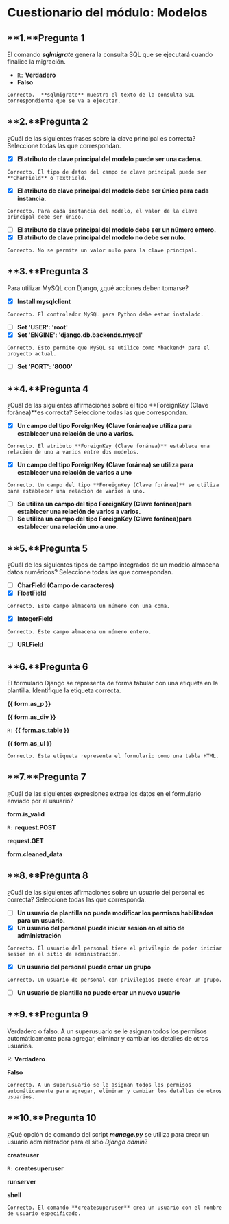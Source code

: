 # Cuestionario del módulo: Modelos

## **1.**Pregunta 1

El comando ***sqlmigrate*** genera la consulta SQL que se ejecutará cuando finalice la migración.

- `R:` **Verdadero**
- **Falso**

```markup
Correcto.  **sqlmigrate** muestra el texto de la consulta SQL correspondiente que se va a ejecutar.
```

## **2.**Pregunta 2

¿Cuál de las siguientes frases sobre la clave principal es correcta? Seleccione todas las que correspondan.

- [x]  **El atributo de clave principal del modelo puede ser una cadena.**

```markup
Correcto. El tipo de datos del campo de clave principal puede ser **CharField** o TextField.
```

- [x]  **El atributo de clave principal del modelo debe ser único para cada instancia.**

```markup
Correcto. Para cada instancia del modelo, el valor de la clave principal debe ser único.
```

- [ ]  **El atributo de clave principal del modelo debe ser un número entero.**
- [x]  **El atributo de clave principal del modelo no debe ser nulo.**

```markup
Correcto. No se permite un valor nulo para la clave principal.
```

## **3.**Pregunta 3

Para utilizar MySQL con Django, ¿qué acciones deben tomarse?

- [x]  **Install mysqlclient**

```markup
Correcto. El controlador MySQL para Python debe estar instalado.
```

- [ ]  **Set 'USER': 'root'**
- [x]  **Set 'ENGINE': 'django.db.backends.mysql'**

```markup
Correcto. Esto permite que MySQL se utilice como *backend* para el proyecto actual.
```

- [ ]  **Set 'PORT': '8000'**

## **4.**Pregunta 4

¿Cuál de las siguientes afirmaciones sobre el tipo **ForeignKey (Clave foránea)**es correcta? Seleccione todas las que correspondan.

- [x]  **Un campo del tipo ForeignKey (Clave foránea)se utiliza para establecer una relación de uno a varios.**

```markup
Correcto. El atributo **ForeignKey (Clave foránea)** establece una relación de uno a varios entre dos modelos.
```

- [x]  **Un campo del tipo ForeignKey (Clave foránea) se utiliza para establecer una relación de varios a uno**

```markup
Correcto. Un campo del tipo **ForeignKey (Clave foránea)** se utiliza para establecer una relación de varios a uno.
```

- [ ]  **Se utiliza un campo del tipo ForeignKey (Clave foránea)para establecer una relación de varios a varios.**
- [ ]  **Se utiliza un campo del tipo ForeignKey (Clave foránea)para establecer una relación uno a uno.**

## **5.**Pregunta 5

¿Cuál de los siguientes tipos de campo integrados de un modelo almacena datos numéricos? Seleccione todas las que correspondan.

- [ ]  **CharField (Campo de caracteres)**
- [x]  **FloatField**

```markup
Correcto. Este campo almacena un número con una coma.
```

- [x]  **IntegerField**

```markup
Correcto. Este campo almacena un número entero.
```

- [ ]  **URLField**

## **6.**Pregunta 6

El formulario Django se representa de forma tabular con una etiqueta en la plantilla. Identifique la etiqueta correcta.

**{{ form.as_p }}**

**{{ form.as_div }}**

`R:` **{{ form.as_table }}**

**{{ form.as_ul }}**

```markup
Correcto. Esta etiqueta representa el formulario como una tabla HTML.
```

## **7.**Pregunta 7

¿Cuál de las siguientes expresiones extrae los datos en el formulario enviado por el usuario?

**form.is_valid**

`R:` **request.POST**

**request.GET**

**form.cleaned_data**

## **8.**Pregunta 8

¿Cuál de las siguientes afirmaciones sobre un usuario del personal es correcta? Seleccione todas las que corresponda.

- [ ]  **Un usuario de plantilla no puede modificar los permisos habilitados para un usuario.**
- [x]  **Un usuario del personal puede iniciar sesión en el sitio de administración**

```markup
Correcto. El usuario del personal tiene el privilegio de poder iniciar sesión en el sitio de administración.
```

- [x]  **Un usuario del personal puede crear un grupo**

```markup
Correcto. Un usuario de personal con privilegios puede crear un grupo.
```

- [ ]  **Un usuario de plantilla no puede crear un nuevo usuario**

## **9.**Pregunta 9

Verdadero o falso. A un superusuario se le asignan todos los permisos automáticamente para agregar, eliminar y cambiar los detalles de otros usuarios.

R: **Verdadero**

**Falso**

```markup
Correcto. A un superusuario se le asignan todos los permisos automáticamente para agregar, eliminar y cambiar los detalles de otros usuarios.
```

## **10.**Pregunta 10

¿Qué opción de comando del script ***manage.py*** se utiliza para crear un usuario administrador para el sitio *Django admin*?

**createuser**

`R:` **createsuperuser**

**runserver**

**shell**

```markup
Correcto. El comando **createsuperuser** crea un usuario con el nombre de usuario especificado.
```